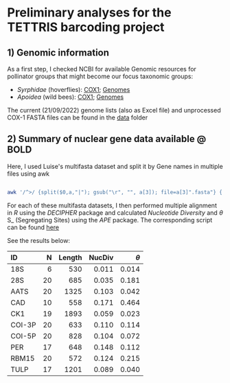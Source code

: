 # Preliminary analyses for the TETTRIS barcoding project

## 1) Genomic information
As a first step, I checked NCBI for available Genomic resources for pollinator groups that might become our focus taxonomic groups:

-   _Syrphidae_ (hoverflies): [COX1](https://www.ncbi.nlm.nih.gov/nuccore/?term=txid34680%5BOrganism%5D+and+COX1); [Genomes](https://www.ncbi.nlm.nih.gov/data-hub/genome/?taxon=34680)
-   _Apoidea_ (wild bees): [COX1](https://www.ncbi.nlm.nih.gov/nuccore/?term=txid34735%5BOrganism%5D+and+COX1+and+not+Apis%5Borganism%5D); [Genomes](https://www.ncbi.nlm.nih.gov/data-hub/genome/?taxon=34735)

The current (21/09/2022) genome lists (also as Excel file) and unprocessed COX-1 FASTA files can be found in the [data](data) folder


## 2) Summary of nuclear gene data available @ BOLD

Here, I used Luise's multifasta dataset and split it by Gene names in multiple files using awk

```bash

awk '/^>/ {split($0,a,"|"); gsub("\r", "", a[3]); file=a[3]".fasta"} { print > file }' /media/inter/mkapun/projects/TETTRIS_barcoding/data/BOLD_TestRun/bold_fasta.fas
```
For each of these multifasta datasets, I then performed multiple alignment in _R_ using the _DECIPHER_ package and calculated _Nucleotide Diversity_ and _$\theta$_ S_ (Segregating Sites) using the _APE_ package. The corresponding script can be found [here](shell/main.sh)

See the results below:

| ID     |    N | Length | NucDiv | $\theta$ |
| :----- | ---: | -----: | -----: | -------: |
| 18S    |    6 |    530 |  0.011 |    0.014 |
| 28S    |   20 |    685 |  0.035 |    0.181 |
| AATS   |   20 |   1325 |  0.103 |    0.042 |
| CAD    |   10 |    558 |  0.171 |    0.464 |
| CK1    |   19 |   1893 |  0.059 |    0.023 |
| COI-3P |   20 |    633 |  0.110 |    0.114 |
| COI-5P |   20 |    828 |  0.104 |    0.072 |
| PER    |   17 |    648 |  0.148 |    0.112 |
| RBM15  |   20 |    572 |  0.124 |    0.215 |
| TULP   |   17 |   1201 |  0.089 |    0.040 |

